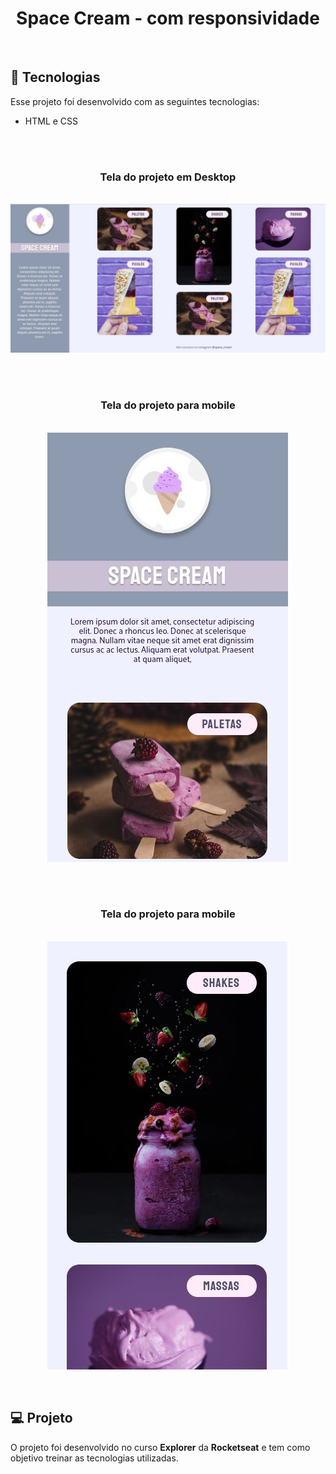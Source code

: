 <h1 align="center"> Space Cream - com responsividade </h1>

<br>

## 🚀 Tecnologias

Esse projeto foi desenvolvido com as seguintes tecnologias:

- HTML e CSS

<br>

<br>
<h3 align="center">Tela do projeto em Desktop</h3>
<p align="center">
<br>
  <img src="./assets/finalizado01.jpg" >
</p>
<br>

<br>
<h3 align="center">Tela do projeto para mobile </h3>
<p align="center">
<br>
  <img src="./assets/finalizado02.jpg" >
</p>
<br>

<br>
<h3 align="center">Tela do projeto para mobile </h3>
<p align="center">
<br>
  <img src="./assets/finalizado03.jpg" >
</p>
<br>

## 💻 Projeto

O projeto foi desenvolvido no curso **Explorer** da **Rocketseat** e tem como objetivo treinar as tecnologias utilizadas.
